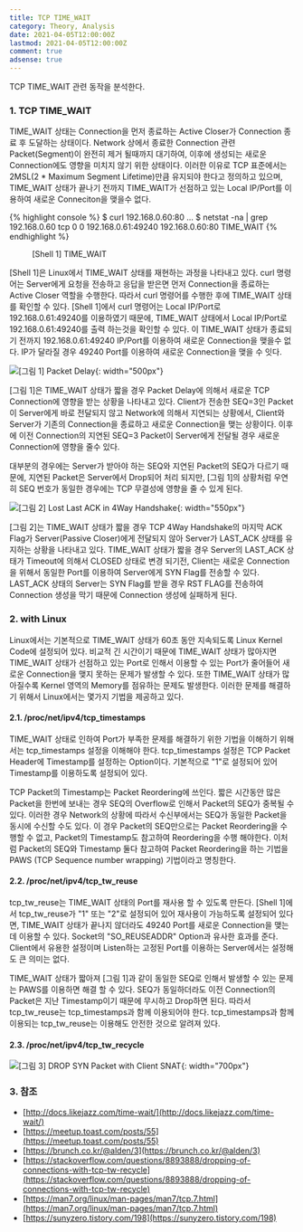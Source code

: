 ```yaml
---
title: TCP TIME_WAIT
category: Theory, Analysis
date: 2021-04-05T12:00:00Z
lastmod: 2021-04-05T12:00:00Z
comment: true
adsense: true
---
```


TCP TIME_WAIT 관련 동작을 분석한다.

### 1. TCP TIME_WAIT

TIME_WAIT 상태는 Connection을 먼저 종료하는 Active Closer가 Connection 종료 후 도달하는 상태이다. Network 상에서 종료한 Connection 관련 Packet(Segment)이 완전히 제거 될때까지 대기하여, 이후에 생성되는 새로운 Connection에도 영향을 미치지 않기 위한 상태이다. 이러한 이유로 TCP 표준에서는 2MSL(2 * Maximum Segment Lifetime)만큼 유지되야 한다고 정의하고 있으며, TIME_WAIT 상태가 끝나기 전까지 TIME_WAIT가 선점하고 있는 Local IP/Port를 이용하여 새로운 Conneciton을 맺을수 없다.

{% highlight console %}
$ curl 192.168.0.60:80
...
$ netstat -na | grep 192.168.0.60
tcp        0      0 192.168.0.61:49240      192.168.0.60:80         TIME_WAIT
{% endhighlight %}
<figure>
<figcaption class="caption">[Shell 1] TIME_WAIT</figcaption>
</figure>

[Shell 1]은 Linux에서 TIME_WAIT 상태를 재현하는 과정을 나타내고 있다. curl 명령어는 Server에게 요청을 전송하고 응답을 받은면 먼저 Connection을 종료하는 Active Closer 역할을 수행한다. 따라서 curl 명령어를 수행한 후에 TIME_WAIT 상태를 확인할 수 있다. [Shell 1]에서 curl 명령어는 Local IP/Port로 192.168.0.61:49240를 이용하였기 때문에, TIME_WAIT 상태에서 Local IP/Port로 192.168.0.61:49240를 출력 하는것을 확인할 수 있다. 이 TIME_WAIT 상태가 종료되기 전까지 192.168.0.61:49240 IP/Port를 이용하여 새로운 Connection을 맺을수 없다. IP가 달라질 경우 49240 Port를 이용하여 새로운 Connection을 맺을 수 잇다.

![[그림 1] Packet Delay]({{site.baseurl}}/images/theory_analysis/TCP_TIME_WAIT/Packet_Delay.PNG){: width="500px"}

[그림 1]은 TIME_WAIT 상태가 짧을 경우 Packet Delay에 의해서 새로운 TCP Connection에 영향을 받는 상황을 나타내고 있다. Client가 전송한 SEQ=3인 Packet이 Server에게 바로 전달되지 않고 Network에 의해서 지연되는 상황에서, Client와 Server가 기존의 Connection을 종료하고 새로운 Connection을 맺는 상황이다. 이후에 이전 Connection의 지연된 SEQ=3 Packet이 Server에게 전달될 경우 새로운 Connection에 영향을 줄수 있다.

대부분의 경우에는 Server가 받아야 하는 SEQ와 지연된 Packet의 SEQ가 다르기 때문에, 지연된 Packet은 Server에서 Drop되어 처리 되지만, [그림 1]의 상황처럼 우연히 SEQ 번호가 동일한 경우에는 TCP 무결성에 영향을 줄 수 있게 된다.

![[그림 2] Lost Last ACK in 4Way Handshake]({{site.baseurl}}/images/theory_analysis/TCP_TIME_WAIT/Lost_Last_ACK.PNG){: width="550px"}

[그림 2]는 TIME_WAIT 상태가 짧을 경우 TCP 4Way Handshake의 마지막 ACK Flag가 Server(Passive Closer)에게 전달되지 않아 Server가 LAST_ACK 상태를 유지하는 상황을 나타내고 있다. TIME_WAIT 상태가 짧을 경우 Server의 LAST_ACK 상태가 Timeout에 의해서 CLOSED 상태로 변경 되기전, Client는 새로운 Connection을 위해서 동일한 Port를 이용하여 Server에게 SYN Flag를 전송할 수 있다. LAST_ACK 상태의 Server는 SYN Flag를 받을 경우 RST FLAG를 전송하여 Connection 생성을 막기 때문에 Connection 생성에 실패하게 된다.

### 2. with Linux

Linux에서는 기본적으로 TIME_WAIT 상태가 60초 동안 지속되도록 Linux Kernel Code에 설정되어 있다. 비교적 긴 시간이기 때문에 TIME_WAIT 상태가 많아지면 TIME_WAIT 상태가 선점하고 있는 Port로 인해서 이용할 수 있는 Port가 줄어들어 새로운 Connection을 맺지 못하는 문제가 발생할 수 있다. 또한 TIME_WAIT 상태가 많아질수록 Kernel 영역의 Memory를 점유하는 문제도 발생한다. 이러한 문제를 해결하기 위해서 Linux에서는 몇가지 기법을 제공하고 있다.

#### 2.1. /proc/net/ipv4/tcp_timestamps

TIME_WAIT 상태로 인하여 Port가 부족한 문제를 해결하기 위한 기법을 이해하기 위해서는 tcp_timestamps 설정을 이해해야 한다. tcp_timestamps 설정은 TCP Packet Header에 Timestamp를 설정하는 Option이다. 기본적으로 "1"로 설정되어 있어 Timestamp를 이용하도록 설정되어 있다.

TCP Packet의 Timestamp는 Packet Reordering에 쓰인다. 짧은 시간동안 많은 Packet을 한번에 보내는 경우 SEQ의 Overflow로 인해서 Packet의 SEQ가 중복될 수 있다. 이러한 경우 Network의 상황에 따라서 수신부에서는 SEQ가 동일한 Packet을 동시에 수신할 수도 있다. 이 경우 Packet의 SEQ만으로는 Packet Reordering을 수행할 수 없고, Packet의 Timestamp도 참고하여 Reordering을 수행 해야한다. 이처럼 Packet의 SEQ와 Timestamp 둘다 참고하여 Packet Reordering을 하는 기법을 PAWS (TCP Sequence number wrapping) 기법이라고 명칭한다.

#### 2.2. /proc/net/ipv4/tcp_tw_reuse

tcp_tw_reuse는 TIME_WAIT 상태의 Port를 재사용 할 수 있도록 만든다. [Shell 1]에서 tcp_tw_reuse가 "1" 또는 "2"로 설정되어 있어 재사용이 가능하도록 설정되어 있다면, TIME_WAIT 상태가 끝나지 않더라도 49240 Port를 새로운 Connection을 맺는데 이용할 수 있다. Socket의 "SO_REUSEADDR" Option과 유사한 효과를 준다. Client에서 유용한 설정이며 Listen하는 고정된 Port를 이용하는 Server에서는 설정해도 큰 의미는 없다.

TIME_WAIT 상태가 짧아져 [그림 1]과 같이 동일한 SEQ로 인해서 발생할 수 있는 문제는 PAWS를 이용하면 해결 할 수 있다. SEQ가 동일하더라도 이전 Connection의 Packet은 지난 Timestamp이기 때문에 무시하고 Drop하면 된다. 따라서 tcp_tw_reuse는 tcp_timestamps과 함께 이용되어야 한다. tcp_timestamps과 함께 이용되는 tcp_tw_reuse는 이용해도 안전한 것으로 알려져 있다.

#### 2.3. /proc/net/ipv4/tcp_tw_recycle

![[그림 3] DROP SYN Packet with Client SNAT]({{site.baseurl}}/images/theory_analysis/TCP_TIME_WAIT/SNAT_SYN_Packet_Drop.PNG){: width="700px"}

### 3. 참조

* [http://docs.likejazz.com/time-wait/](http://docs.likejazz.com/time-wait/)
* [https://meetup.toast.com/posts/55](https://meetup.toast.com/posts/55)
* [https://brunch.co.kr/@alden/3](https://brunch.co.kr/@alden/3)
* [https://stackoverflow.com/questions/8893888/dropping-of-connections-with-tcp-tw-recycle](https://stackoverflow.com/questions/8893888/dropping-of-connections-with-tcp-tw-recycle)
* [https://man7.org/linux/man-pages/man7/tcp.7.html](https://man7.org/linux/man-pages/man7/tcp.7.html)
* [https://sunyzero.tistory.com/198](https://sunyzero.tistory.com/198)